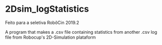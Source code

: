 # 2Dsim_logStatistics
Feito para a seletiva RobôCin 2019.2 

A program that makes a .csv file containing statistics from another .csv log file from Robocup's 2D-Simulation plataform 
